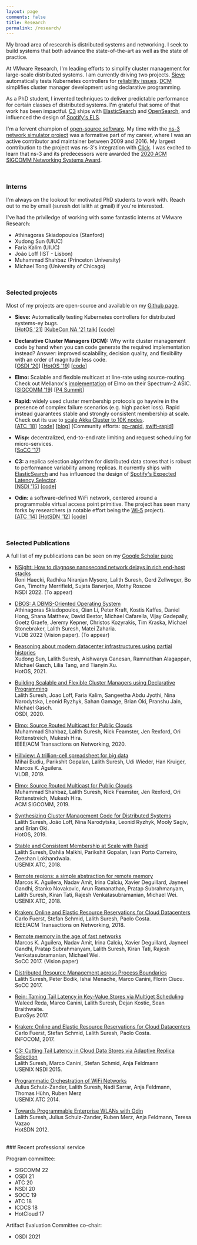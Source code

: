 ```yaml
---
layout: page
comments: false
title: Research
permalink: /research/
---
```


My broad area of research is distributed systems and networking. 
I seek to build systems that both advance the state-of-the-art as well
as the state of practice.

At VMware
Research, I'm leading efforts to simplify cluster management for large-scale
distributed systems. I am currently driving two projects. [Sieve](https://github.com/sieve-project/sieve)
automatically tests Kubernetes controllers for [reliability issues](https://github.com/opensearch-project/OpenSearch/).
[DCM](/papers/dcm-osdi2020.pdf) simplifies cluster manager development using declarative programming.

As a PhD student, I invented techniques to deliver predictable performance for
certain classes of distributed systems. I'm grateful that some of that work has
been impactful.
[C3](https://www.usenix.org/system/files/conference/nsdi15/nsdi15-paper-suresh.pdf)
ships with
[ElasticSearch](https://www.elastic.co/blog/improving-response-latency-in-elasticsearch-with-adaptive-replica-selection) 
and [OpenSearch](https://github.com/opensearch-project/OpenSearch/), and 
influenced the design of [Spotify's
ELS](https://labs.spotify.com/2015/12/09/els-part-2/).

I'm a fervent champion of [open-source software](https://github.com/lalithsuresh/).  My
time with the [ns-3 network simulator project](https://www.nsnam.org/) was a
formative part of my career, where I was an active contributor and maintainer
between 2009 and 2016. My largest contribution to the project was ns-3's
integration with [Click](https://github.com/kohler/click). I was excited to
learn that ns-3 and its predecessors were awarded the [2020 ACM SIGCOMM Networking
Systems Award](https://www.sigcomm.org/content/sigcomm-networking-systems-award).


<br>

### Interns

I'm always on the lookout for motivated PhD students to work with. Reach
out to me by email (suresh dot lalith at gmail) if you're interested.

I've had the priviledge of working with some fantastic interns at VMware Research:

* Athinagoras Skiadopoulos (Stanford)
* Xudong Sun (UIUC)
* Faria Kalim (UIUC)
* João Loff (IST - Lisbon)
* Muhammad Shahbaz (Princeton University)
* Michael Tong (University of Chicago)

<br>

### Selected projects

Most of my projects are open-source and available on my [Github page](http://github.com/lalithsuresh).

* **Sieve:** Automatically testing Kubernetes controllers for distributed systems-ey bugs.
  <br>
  [[HotOS '21](https://sigops.org/s/conferences/hotos/2021/papers/hotos21-s11-sun.pdf)] [[KubeCon NA '21 talk](https://www.youtube.com/watch?v=6JnhjgOaZVk)] [[code](https://github.com/sieve-project/sieve)]

* **Declarative Cluster Managers (DCM):** Why write cluster management code by hand when you can code generate the
   required implementation instead? Answer: improved scalability, decision quality, and flexibility with an order of magnitude less code.
  <br> 
  [[OSDI '20](https://www.usenix.org/system/files/osdi20-suresh.pdf)] [[HotOS '19](https://dl.acm.org/citation.cfm?id=3321444)] [[code](https://github.com/vmware/declarative-cluster-management/)]

* **Elmo:** Scalable and flexible multicast at line-rate using source-routing.
  Check out Mellanox's [implementation](https://mshahbaz.gitlab.io/files/p4summit20-elmo.pdf) of Elmo on their Spectrum-2 ASIC.<br>
  [[SIGCOMM '19](https://dlnext.acm.org/doi/abs/10.1145/3341302.3342066)] [[P4 Summit](https://mshahbaz.gitlab.io/files/p4summit20-elmo.pdf)]

* **Rapid:** widely used cluster membership protocols go haywire in the presence of complex failure
  scenarios (e.g. high packet loss). Rapid instead
  guarantees stable and strongly consistent membership at scale. 
  Check out its use to [scale Akka Cluster to 10K nodes](https://manuel.bernhardt.io/2020/04/30/10000-node-cluster-with-akka-and-rapid/).<br>
  [[ATC '18](https://www.usenix.org/conference/atc18/presentation/suresh)] [[code](http://github.com/lalithsuresh/rapid/)] [[blog](http://lalith.in/2018/09/13/Rapid/)] [Community efforts: [go-rapid](https://github.com/casualjim/go-rapid), [swift-rapid](https://github.com/manuelbernhardt/swift-rapid)]

* **Wisp:** decentralized, end-to-end rate limiting and request scheduling for micro-services.<br>
  [[SoCC '17](https://dl.acm.org/citation.cfm?id=3132020)]


* **C3:** a replica selection algorithm for distributed data stores that is robust to performance
  variability among replicas.  It currently ships  with
  [ElasticSearch](https://www.elastic.co/blog/improving-response-latency-in-elasticsearch-with-adaptive-replica-selection)
  and has influenced the design of [Spotify's Expected Latency Selector](https://labs.spotify.com/2015/12/09/els-part-2/).<br> [[NSDI '15](https://www.usenix.org/system/files/conference/nsdi15/nsdi15-paper-suresh.pdf)] [[code](http://github.com/lalithsuresh/cassandra-c3)]

* **Odin:** a software-defined WiFi network, centered around a programmable virtual access point primitive. 
The project has seen many forks by researchers (a notable
  effort being the [Wi-5](https://github.com/Wi5) project).<br> [[ATC '14](https://www.usenix.org/system/files/conference/atc14/atc14-paper-schulz_zander.pdf)]
  [[HotSDN '12](https://conferences.sigcomm.org/sigcomm/2012/paper/hotsdn/p115.pdf)] [[code](https://github.com/lalithsuresh/odin)]


<br>



### Selected Publications

A full list of my publications can be seen on my [Google Scholar page](https://scholar.google.com/citations?user=GRZxJIsAAAAJ&hl=en)


* [NSight: How to diagnose nanosecond network delays in rich end-host stacks]()   
  Roni Haecki, Radhika Niranjan Mysore, Lalith Suresh, Gerd Zellweger, Bo Gan, Timothy Merrifield, Sujata Banerjee, Mothy Roscoe   
  NSDI 2022. (To appear)

* [DBOS: A DBMS-Oriented Operating System]()  
  Athinagoras Skiadopoulos, Qian Li, Peter Kraft, Kostis Kaffes, Daniel Hong, Shana Matthew, David Bestor, Michael Cafarella, Vijay Gadepally, Goetz Graefe, Jeremy Kepner, Christos Kozyrakis, Tim Kraska, Michael Stonebraker, Lalith Suresh, Matei Zaharia.    
  VLDB 2022 (Vision paper). (To appear)

* [Reasoning about modern datacenter infrastructures using partial histories](https://sigops.org/s/conferences/hotos/2021/papers/hotos21-s11-sun.pdf)  
  Xudong Sun, Lalith Suresh, Aishwarya Ganesan, Ramnatthan Alagappan, Michael Gasch, Lilia Tang, and Tianyin Xu.  
  HotOS, 2021.

* [Building Scalable and Flexible Cluster Managers using Declarative Programming](https://www.usenix.org/system/files/osdi20-suresh.pdf)  
  Lalith Suresh, Joao Loff, Faria Kalim, Sangeetha Abdu Jyothi, Nina Narodytska, Leonid Ryzhyk, Sahan Gamage, Brian Oki, Pranshu Jain, Michael Gasch.  
  OSDI, 2020.


* [Elmo: Source Routed Multicast for Public Clouds](https://ieeexplore.ieee.org/document/9203873)  
  Muhammad Shahbaz, Lalith Suresh, Nick Feamster, Jen Rexford, Ori Rottenstreich, Mukesh Hira.  
  IEEE/ACM Transactions on Networking, 2020.


* [Hillview: A trillion-cell spreadsheet for big data](https://dl.acm.org/citation.cfm?id=3360355)  
  Mihai Budiu, Parikshit Gopalan, Lalith Suresh, Udi Wieder, Han Kruiger, Marcos K. Aguilera.  
  VLDB, 2019.


* [Elmo: Source Routed Multicast for Public Clouds](https://dl.acm.org/citation.cfm?id=3342066)  
  Muhammad Shahbaz, Lalith Suresh, Nick Feamster, Jen Rexford, Ori Rottenstreich, Mukesh Hira.  
  ACM SIGCOMM, 2019.


* [Synthesizing Cluster Management Code for Distributed Systems](https://dl.acm.org/citation.cfm?id=3321444)  
  Lalith Suresh, João Loff, Nina Narodytska, Leonid Ryzhyk, Mooly Sagiv, and Brian Oki.  
  HotOS, 2019.


* [Stable and Consistent Membership at Scale with Rapid](https://www.usenix.org/conference/atc18/presentation/suresh)  
  Lalith Suresh, Dahlia Malkhi, Parikshit Gopalan, Ivan Porto Carreiro, Zeeshan Lokhandwala.  
  USENIX ATC, 2018.


* [Remote regions: a simple abstraction for remote memory](https://www.usenix.org/conference/atc18/presentation/aguilera)  
  Marcos K. Aguilera, Nadav Amit, Irina Calciu, Xavier Deguillard, Jayneel Gandhi, Stanko Novakovic, Arun Ramanathan, Pratap Subrahmanyam, Lalith Suresh, Kiran Tati, Rajesh Venkatasubramanian, Michael Wei.  
  USENIX ATC, 2018.


* [Kraken: Online and Elastic Resource Reservations for Cloud Datacenters](http://ieeexplore.ieee.org/abstract/document/8234676/)  
  Carlo Fuerst, Stefan Schmid, Lalith Suresh, Paolo Costa.  
  IEEE/ACM Transactions on Networking, 2018.

* [Remote memory in the age of fast networks](https://dl.acm.org/authorize.cfm?key=N46857)  
  Marcos K. Aguilera, Nadav Amit, Irina Calciu, Xavier Deguillard, Jayneel Gandhi, Pratap Subrahmanyam, Lalith Suresh, Kiran Tati, Rajesh Venkatasubramanian, Michael Wei.  
  SoCC 2017. (Vision paper)

* [Distributed Resource Management across Process Boundaries](https://dl.acm.org/authorize.cfm?key=N46895)  
  Lalith Suresh, Peter Bodik, Ishai Menache, Marco Canini, Florin Ciucu.  
  SoCC 2017.

* [Rein: Taming Tail Latency in Key-Value Stores via Multiget Scheduling](http://dl.acm.org/citation.cfm?id=3064209&dl=ACM&coll=DL&CFID=784015424&CFTOKEN=62413457)  
  Waleed Reda, Marco Canini, Lalith Suresh, Dejan Kostic, Sean Braithwaite.  
  EuroSys 2017.

* [Kraken: Online and Elastic Resource Reservations for Cloud Datacenters](https://ieeexplore.ieee.org/document/7524466/)  
  Carlo Fuerst, Stefan Schmid, Lalith Suresh, Paolo Costa.  
  INFOCOM, 2017.

* [C3: Cutting Tail Latency in Cloud Data Stores via Adaptive Replica Selection](https://www.usenix.org/system/files/conference/nsdi15/nsdi15-paper-suresh.pdf)  
  Lalith Suresh, Marco Canini, Stefan Schmid, Anja Feldmann  
  USENIX NSDI 2015.  

* [Programmatic Orchestration of WiFi Networks](https://www.usenix.org/system/files/conference/atc14/atc14-paper-schulz_zander.pdf)  
  Julius Schulz-Zander, Lalith Suresh, Nadi Sarrar, Anja Feldmann, Thomas Hühn, Ruben Merz  
  USENIX ATC 2014.

* [Towards Programmable Enterprise WLANs with Odin](http://conferences.sigcomm.org/sigcomm/2012/paper/hotsdn/p115.pdf)  
  Lalith Suresh, Julius Schulz-Zander, Ruben Merz, Anja Feldmann, Teresa Vazao  
  HotSDN 2012.

<br>
### Recent professional service

Program committee: 
* SIGCOMM 22  
* OSDI 21  
* ATC 20  
* NSDI 20 
* SOCC 19  
* ATC 18  
* ICDCS 18  
* HotCloud 17 

Artifact Evaluation Committee co-chair: 
* OSDI 2021

